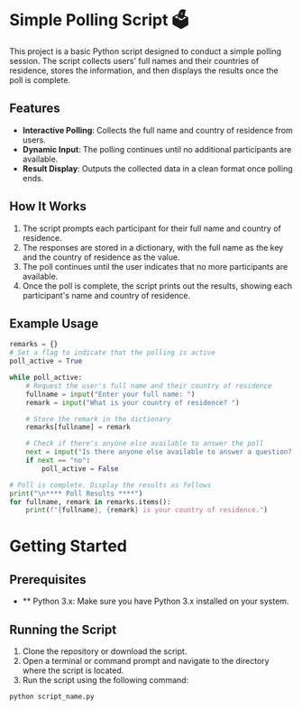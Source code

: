 # Simple Polling Script 🗳️

This project is a basic Python script designed to conduct a simple polling session. The script collects users' full names and their countries of residence, stores the information, and then displays the results once the poll is complete.

## Features
- **Interactive Polling**: Collects the full name and country of residence from users.
- **Dynamic Input**: The polling continues until no additional participants are available.
- **Result Display**: Outputs the collected data in a clean format once polling ends.

## How It Works
1. The script prompts each participant for their full name and country of residence.
2. The responses are stored in a dictionary, with the full name as the key and the country of residence as the value.
3. The poll continues until the user indicates that no more participants are available.
4. Once the poll is complete, the script prints out the results, showing each participant's name and country of residence.

## Example Usage
```python
remarks = {}
# Set a flag to indicate that the polling is active
poll_active = True

while poll_active:
    # Request the user's full name and their country of residence
    fullname = input("Enter your full name: ")
    remark = input("What is your country of residence? ")

    # Store the remark in the dictionary
    remarks[fullname] = remark

    # Check if there's anyone else available to answer the poll
    next = input("Is there anyone else available to answer a question? (yes/no) ").lower()
    if next == "no":
        poll_active = False

# Poll is complete. Display the results as follows
print("\n**** Poll Results ****")
for fullname, remark in remarks.items():
    print(f"{fullname}, {remark} is your country of residence.")

```

# Getting Started
## Prerequisites
- ** Python 3.x: Make sure you have Python 3.x installed on your system.

## Running the Script
1. Clone the repository or download the script.
2. Open a terminal or command prompt and navigate to the directory where the script is located.
3. Run the script using the following command:
``` bash
python script_name.py
```
